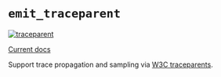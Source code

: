 # `emit_traceparent`

[![traceparent](https://github.com/emit-rs/emit/actions/workflows/traceparent.yml/badge.svg)](https://github.com/emit-rs/emit/actions/workflows/traceparent.yml)

[Current docs](https://docs.rs/emit_traceparent/0.11.7/emit_traceparent/index.html)

Support trace propagation and sampling via [W3C traceparents](https://www.w3.org/TR/trace-context/).
